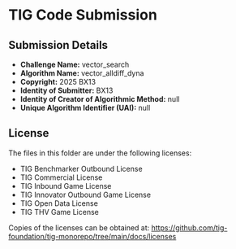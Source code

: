 # TIG Code Submission

## Submission Details

* **Challenge Name:** vector_search
* **Algorithm Name:** vector_alldiff_dyna
* **Copyright:** 2025 BX13
* **Identity of Submitter:** BX13
* **Identity of Creator of Algorithmic Method:** null
* **Unique Algorithm Identifier (UAI):** null

## License

The files in this folder are under the following licenses:
* TIG Benchmarker Outbound License
* TIG Commercial License
* TIG Inbound Game License
* TIG Innovator Outbound Game License
* TIG Open Data License
* TIG THV Game License

Copies of the licenses can be obtained at:
https://github.com/tig-foundation/tig-monorepo/tree/main/docs/licenses